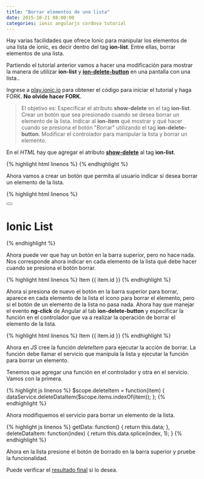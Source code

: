 ```yaml
---
title: "Borrar elementos de una lista"
date: 2015-10-21 08:00:00
categories: ionic angularjs cordova tutorial
---
```

Hay varias facilidades que ofrece Ionic para manipular los elementos de una lista de ionic, es decir dentro del tag __ion-list__. Entre ellas, borrar elementos de una lista.

Partiendo el tutorial anterior vamos a hacer una modificación para mostrar la manera de utilizar __ion-list__ y [__ion-delete-button__][4] en una pantalla con una lista..

Ingrese a [play.ionic.io][1] para obtener el código para iniciar el tutorial y haga FORK. __No olvide hacer FORK__.

  > El objetivo es:
  > Especificar el atributo __show-delete__ en el tag __ion-list__.
  > Crear un botón que sea presionado cuando se desea borrar un elemento de la lista.
  > Indicar al __ion-item__ qué mostrar y qué hacer cuando se presiona el botón "Borrar" utilizando el tag __ion-delete-button__.
  > Modificar el controlador para manipular la lista y borrar un elemento. 

En el *HTML* hay que agregar el atributo [__show-delete__][3] al tag __ion-list__.

{% highlight html linenos %}
<ion-list show-delete="showDeleteItem">
{% endhighlight %}

Ahora vamos a crear un botón que permita al usuario indicar si desea borrar un elemento de la lista.

{% highlight html linenos %}
<ion-header-bar class="bar-positive">
  <div class="buttons">
    <button class="button button-icon icon ion-ios-minus-outline"
      ng-click="showDeleteItem = !showDeleteItem"></button>
    <h1 class="title">Ionic List</h1>
  </div>
</ion-header-bar>
{% endhighlight %}

Ahora puede ver que hay un botón en la barra superior, pero no hace nada. Nos corresponde ahora indicar en cada elemento de la lista qué debe hacer cuando se presiona el botón borrar.

{% highlight html linenos %}
<ion-item ng-repeat="item in items">
  <ion-delete-button class="ion-minus-circled">
  </ion-delete-button>
  Item {{ item.id }}
</ion-item>
{% endhighlight %}

Ahora si presiona de nuevo el botón en la barra superior para borrar, aparece en cada elemento de la lista el ícono para borrar el elemento, pero si el botón de un elemento de la lista no pasa nada. Ahora hay que manejar el evento __ng-click__ de Angular al tab __ion-delete-button__ y especificar la función en el controlador que va a realizar la operación de borrar el elemento de la lista.

{% highlight html linenos %}
<ion-item ng-repeat="item in items">
  <ion-delete-button class="ion-minus-circled" ng-click="deleteItem(item)">
  </ion-delete-button>
  Item {{ item.id }}
</ion-item>
{% endhighlight %}

Ahora en *JS* cree la función *deleteItem* para ejecutar la acción de borrar. La función debe llamar el servicio que manipula la lista y ejecutar la función para borrar un elemento.

Tenemos que agregar una función en el controlador y otra en el servicio. Vamos con la primera.

{% highlight js linenos %}
$scope.deleteItem = function(item) {
  dataService.deleteDataItem($scope.items.indexOf(item));
};
{% endhighlight %}

Ahora modifiquemos el servicio para borrar un elemento de la lista.

{% highlight js linenos %}
getData: function() {
  return this.data;
},
deleteDataItem: function(index) {
  return this.data.splice(index, 1);
}
{% endhighlight %}

Ahora en la lista presione el botón de borrado en la barra superior y pruebe la funcionalidad.

Puede verificar el [resultado final][2] si lo desea.

[1]: http://play.ionic.io/app/4b718c0aa1df "Inicio del tutorial" 
[2]: http://play.ionic.io/app/27b1e71c7249 "Resultado del tutorial"
[3]: http://ionicframework.com/docs/api/directive/ionList/ "ion-list"
[4]: http://ionicframework.com/docs/api/directive/ionDeleteButton/ "ion-delete-button"